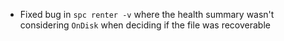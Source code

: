 - Fixed bug in `spc renter -v` where the health summary wasn't considering `OnDisk` when deciding if the file was recoverable